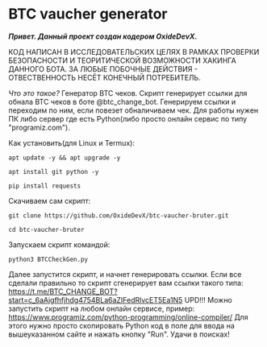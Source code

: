 # BTC vaucher generator
***Привет. Данный проект создан кодером OxideDevX.***

КОД НАПИСАН В ИССЛЕДОВАТЕЛЬСКИХ ЦЕЛЯХ В РАМКАХ ПРОВЕРКИ БЕЗОПАСНОСТИ И ТЕОРИТИЧЕСКОЙ ВОЗМОЖНОСТИ ХАКИНГА ДАННОГО БОТА. 
ЗА ЛЮБЫЕ ПОБОЧНЫЕ ДЕЙСТВИЯ - ОТВЕСТВЕННОСТЬ НЕСЁТ КОНЕЧНЫЙ ПОТРЕБИТЕЛЬ. 


*Что это такое?*
Генератор BTC чеков. 
Скрипт генерирует ссылки для обнала BTC чеков в боте @btc_change_bot.
Генерируем ссылки и переходим по ним, если повезет обналичиваем чек.
Для работы нужен ПК либо сервер где есть Python(либо просто онлайн сервис по типу "programiz.com").

Как установить(для Linux и Termux): 

    apt update -y && apt upgrade -y

    apt install git python -y

    pip install requests

Скачиваем сам скрипт:

    git clone https://github.com/OxideDevX/btc-vaucher-bruter.git

    cd btc-vaucher-bruter

Запускаем скрипт командой:

    python3 BTCCheckGen.py

Далее запустится скрипт, и начнет генерировать ссылки.
Если все сделали правильно то скрипт сгенерирует вам ссылки такого типа:
    https://t.me/BTC_CHANGE_BOT?start=c_6aAjgfhfjhdg4754BLa6aZIFedRlvcET5Ea1N5
UPD!!! Можно запустить скрипт на любом онлайн сервисе, 
пример: https://www.programiz.com/python-programming/online-compiler/
Для этого нужно просто скопировать Python код в поле для ввода на вышеуказанном сайте и нажать кнопку "Run".
Удачи в поисках!
